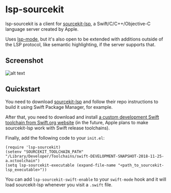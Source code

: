 # lsp-sourcekit

lsp-sourcekit is a client for [sourcekit-lsp](https://github.com/apple/sourcekit-lsp), a Swift/C/C++/Objective-C language server created by Apple.

Uses [lsp-mode](https://github.com/emacs-lsp/lsp-mode), but it's also open to be extended with additions outside of the LSP protocol, like semantic highlighting, if the server supports that.

## Screenshot

![alt text](https://github.com/emacs-lsp/lsp-sourcekit/raw/master/images/main_screenshot.png "Screenshot of sourcekit-lsp in Emacs")

## Quickstart

You need to download [sourcekit-lsp](https://github.com/apple/sourcekit-lsp) and follow their repo instructions to build it using Swift Package Manager, for example.

After that, you need to download and install [a custom development Swift toolchain from Swift.org website](https://swift.org/builds/development/xcode/swift-DEVELOPMENT-SNAPSHOT-2018-11-01-a/swift-DEVELOPMENT-SNAPSHOT-2018-11-01-a-osx.pkg) (in the future, Apple plans to make sourcekit-lsp work with Swift release toolchains).

Finally, add the following code to your `init.el`:

```elisp
(require 'lsp-sourcekit)
(setenv "SOURCEKIT_TOOLCHAIN_PATH" "/Library/Developer/Toolchains/swift-DEVELOPMENT-SNAPSHOT-2018-11-25-a.xctoolchain")
(setq lsp-sourcekit-executable (expand-file-name "<path_to_sourcekit-lsp_executable>"))
```

You can add `lsp-sourcekit-swift-enable` to your `swift-mode` hook and it will load sourcekit-lsp whenever you visit a `.swift` file.
